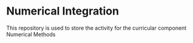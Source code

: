 # Numerical Integration
This repository is used to store the activity for the curricular component Numerical Methods
